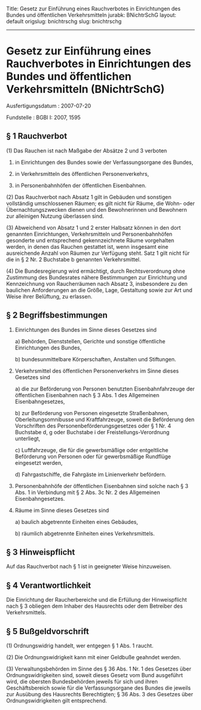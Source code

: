 Title: Gesetz zur Einführung eines Rauchverbotes in Einrichtungen des Bundes und öffentlichen
  Verkehrsmitteln
jurabk: BNichtrSchG
layout: default
origslug: bnichtrschg
slug: bnichtrschg

---

# Gesetz zur Einführung eines Rauchverbotes in Einrichtungen des Bundes und öffentlichen Verkehrsmitteln (BNichtrSchG)

Ausfertigungsdatum
:   2007-07-20

Fundstelle
:   BGBl I: 2007, 1595



## § 1 Rauchverbot

(1) Das Rauchen ist nach Maßgabe der Absätze 2 und 3 verboten

1.  in Einrichtungen des Bundes sowie der Verfassungsorgane des Bundes,


2.  in Verkehrsmitteln des öffentlichen Personenverkehrs,


3.  in Personenbahnhöfen der öffentlichen Eisenbahnen.




(2) Das Rauchverbot nach Absatz 1 gilt in Gebäuden und sonstigen
vollständig umschlossenen Räumen; es gilt nicht für Räume, die Wohn-
oder Übernachtungszwecken dienen und den Bewohnerinnen und Bewohnern
zur alleinigen Nutzung überlassen sind.

(3) Abweichend von Absatz 1 und 2 erster Halbsatz können in den dort
genannten Einrichtungen, Verkehrsmitteln und Personenbahnhöfen
gesonderte und entsprechend gekennzeichnete Räume vorgehalten werden,
in denen das Rauchen gestattet ist, wenn insgesamt eine ausreichende
Anzahl von Räumen zur Verfügung steht. Satz 1 gilt nicht für die in §
2 Nr. 2 Buchstabe b genannten Verkehrsmittel.

(4) Die Bundesregierung wird ermächtigt, durch Rechtsverordnung ohne
Zustimmung des Bundesrates nähere Bestimmungen zur Einrichtung und
Kennzeichnung von Raucherräumen nach Absatz 3, insbesondere zu den
baulichen Anforderungen an die Größe, Lage, Gestaltung sowie zur Art
und Weise ihrer Belüftung, zu erlassen.


## § 2 Begriffsbestimmungen


1.  Einrichtungen des Bundes im Sinne dieses Gesetzes sind

    a)  Behörden, Dienststellen, Gerichte und sonstige öffentliche
        Einrichtungen des Bundes,


    b)  bundesunmittelbare Körperschaften, Anstalten und Stiftungen.





2.  Verkehrsmittel des öffentlichen Personenverkehrs im Sinne dieses
    Gesetzes sind

    a)  die zur Beförderung von Personen benutzten Eisenbahnfahrzeuge der
        öffentlichen Eisenbahnen nach § 3 Abs. 1 des Allgemeinen
        Eisenbahngesetzes,


    b)  zur Beförderung von Personen eingesetzte Straßenbahnen,
        Oberleitungsomnibusse und Kraftfahrzeuge, soweit die Beförderung den
        Vorschriften des Personenbeförderungsgesetzes oder § 1 Nr. 4 Buchstabe
        d, g oder Buchstabe i der Freistellungs-Verordnung unterliegt,


    c)  Luftfahrzeuge, die für die gewerbsmäßige oder entgeltliche Beförderung
        von Personen oder für gewerbsmäßige Rundflüge eingesetzt werden,


    d)  Fahrgastschiffe, die Fahrgäste im Linienverkehr befördern.





3.  Personenbahnhöfe der öffentlichen Eisenbahnen sind solche nach § 3
    Abs. 1 in Verbindung mit § 2 Abs. 3c Nr. 2 des Allgemeinen
    Eisenbahngesetzes.


4.  Räume im Sinne dieses Gesetzes sind

    a)  baulich abgetrennte Einheiten eines Gebäudes,


    b)  räumlich abgetrennte Einheiten eines Verkehrsmittels.








## § 3 Hinweispflicht

Auf das Rauchverbot nach § 1 ist in geeigneter Weise hinzuweisen.


## § 4 Verantwortlichkeit

Die Einrichtung der Raucherbereiche und die Erfüllung der
Hinweispflicht nach § 3 obliegen dem Inhaber des Hausrechts oder dem
Betreiber des Verkehrsmittels.


## § 5 Bußgeldvorschrift

(1) Ordnungswidrig handelt, wer entgegen § 1 Abs. 1 raucht.

(2) Die Ordnungswidrigkeit kann mit einer Geldbuße geahndet werden.

(3) Verwaltungsbehörden im Sinne des § 36 Abs. 1 Nr. 1 des Gesetzes
über Ordnungswidrigkeiten sind, soweit dieses Gesetz vom Bund
ausgeführt wird, die obersten Bundesbehörden jeweils für sich und
ihren Geschäftsbereich sowie für die Verfassungsorgane des Bundes die
jeweils zur Ausübung des Hausrechts Berechtigten; § 36 Abs. 3 des
Gesetzes über Ordnungswidrigkeiten gilt entsprechend.

